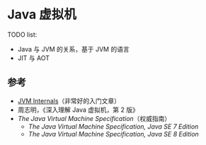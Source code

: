 # Java 虚拟机

TODO list:

+ Java 与 JVM 的关系，基于 JVM 的语言
+ JIT 与 AOT

## 参考

+ [JVM Internals](http://blog.jamesdbloom.com/JVMInternals.html)（非常好的入门文章）
+ 周志明，《深入理解 Java 虚拟机，第 2 版》
+ _The Java Virtual Machine Specification_（权威指南）
  + _The Java Virtual Machine Specification, Java SE 7 Edition_
  + _The Java Virtual Machine Specification, Java SE 8 Edition_